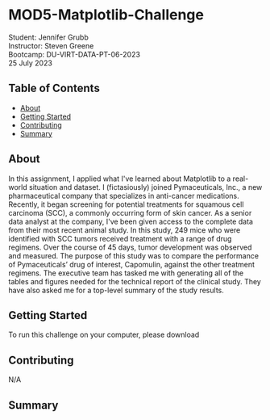 # MOD5-Matplotlib-Challenge
Student:  Jennifer Grubb  
Instructor:  Steven Greene  
Bootcamp:  DU-VIRT-DATA-PT-06-2023  
25 July 2023  

## Table of Contents
- [About](#about)
- [Getting Started](#getting_started)
- [Contributing](#contributing)
- [Summary](#summary)
  
## About
In this assignment, I applied what I've learned about Matplotlib to a real-world situation and dataset. I (fictasiously) joined Pymaceuticals, Inc., a new pharmaceutical company that specializes in anti-cancer medications. Recently, it began screening for potential treatments for squamous cell carcinoma (SCC), a commonly occurring form of skin cancer. As a senior data analyst at the company, I've been given access to the complete data from their most recent animal study. In this study, 249 mice who were identified with SCC tumors received treatment with a range of drug regimens. Over the course of 45 days, tumor development was observed and measured. The purpose of this study was to compare the performance of Pymaceuticals’ drug of interest, Capomulin, against the other treatment regimens. The executive team has tasked me with generating all of the tables and figures needed for the technical report of the clinical study. They have also asked me for a top-level summary of the study results.

## Getting Started
To run this challenge on your computer, please download 

## Contributing
N/A

## Summary
